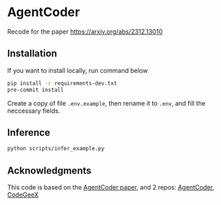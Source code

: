 # AgentCoder
Recode for the paper https://arxiv.org/abs/2312.13010

## Installation
If you want to install locally, run command below
```bash
pip install -r requirements-dev.txt
pre-commit install
```
Create a copy of file `.env.example`, then rename it to `.env`, and fill the neccessary fields.
## Inference
```bash
python scripts/infer_example.py
```

## Acknowledgments
This code is based on the [AgentCoder paper](https://arxiv.org/abs/2312.13010), and 2 repos: [AgentCoder](https://github.com/huangd1999/AgentCoder), [CodeGeeX](https://github.com/THUDM/CodeGeeX)
